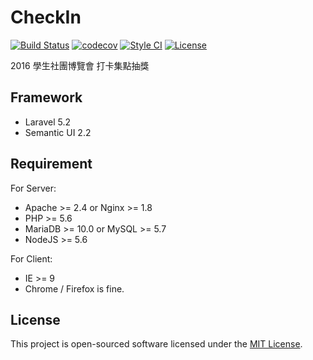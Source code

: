 # CheckIn
[![Build Status](https://travis-ci.org/HackerSir/CheckIn2016.svg?branch=master)](https://travis-ci.org/HackerSir/CheckIn2016)
[![codecov](https://codecov.io/gh/HackerSir/CheckIn2016/branch/master/graph/badge.svg)](https://codecov.io/gh/HackerSir/CheckIn2016)
[![Style CI](https://styleci.io/repos/65193423/shield)](https://styleci.io/repos/65193423/)
[![License](https://img.shields.io/github/license/HackerSir/CheckIn2016.svg)](https://raw.githubusercontent.com/HackerSir/CheckIn2016/master/LICENSE)
  
2016 學生社團博覽會 打卡集點抽獎

## Framework
- Laravel 5.2
- Semantic UI 2.2

## Requirement
For Server: 
- Apache >= 2.4 or Nginx >= 1.8
- PHP >= 5.6
- MariaDB >= 10.0 or MySQL >= 5.7
- NodeJS >= 5.6
  
For Client:
- IE >= 9
- Chrome / Firefox is fine.

## License
This project is open-sourced software licensed under the [MIT License](http://opensource.org/licenses/MIT).
